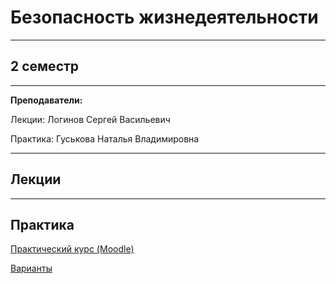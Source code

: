 # Безопасность жизнедеятельности
____________
## 2 семестр
___________
**Преподаватели:**

Лекции: Логинов Сергей Васильевич

Практика: Гуськова Наталья Владимировна

_________
## Лекции
_________
## Практика
[Практический курс (Moodle)](https://dist.technolog.edu.ru/course/view.php?id=224)

[Варианты](../Files/SafetyOfVitalActivity/Variants_sem_2.md)

